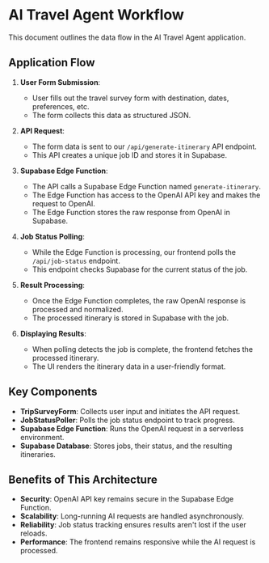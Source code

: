 # AI Travel Agent Workflow

This document outlines the data flow in the AI Travel Agent application.

## Application Flow

1. **User Form Submission**: 
   - User fills out the travel survey form with destination, dates, preferences, etc.
   - The form collects this data as structured JSON.

2. **API Request**:
   - The form data is sent to our `/api/generate-itinerary` API endpoint.
   - This API creates a unique job ID and stores it in Supabase.

3. **Supabase Edge Function**:
   - The API calls a Supabase Edge Function named `generate-itinerary`.
   - The Edge Function has access to the OpenAI API key and makes the request to OpenAI.
   - The Edge Function stores the raw response from OpenAI in Supabase.

4. **Job Status Polling**:
   - While the Edge Function is processing, our frontend polls the `/api/job-status` endpoint.
   - This endpoint checks Supabase for the current status of the job.

5. **Result Processing**:
   - Once the Edge Function completes, the raw OpenAI response is processed and normalized.
   - The processed itinerary is stored in Supabase with the job.

6. **Displaying Results**:
   - When polling detects the job is complete, the frontend fetches the processed itinerary.
   - The UI renders the itinerary data in a user-friendly format.

## Key Components

- **TripSurveyForm**: Collects user input and initiates the API request.
- **JobStatusPoller**: Polls the job status endpoint to track progress.
- **Supabase Edge Function**: Runs the OpenAI request in a serverless environment.
- **Supabase Database**: Stores jobs, their status, and the resulting itineraries.

## Benefits of This Architecture

- **Security**: OpenAI API key remains secure in the Supabase Edge Function.
- **Scalability**: Long-running AI requests are handled asynchronously.
- **Reliability**: Job status tracking ensures results aren't lost if the user reloads.
- **Performance**: The frontend remains responsive while the AI request is processed. 